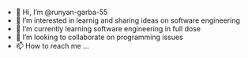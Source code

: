 - 👋 Hi, I’m @runyan-garba-55
- 👀 I’m interested in learnig and sharing ideas on software engineering
- 🌱 I’m currently learning software engineering in full dose
- 💞️ I’m looking to collaborate on programming issues
- 📫 How to reach me ...

<!---
runyan-garba-55/runyan-garba-55 is a ✨ special ✨ repository because its `README.md` (this file) appears on your GitHub profile.
You can click the Preview link to take a look at your changes.
--->
